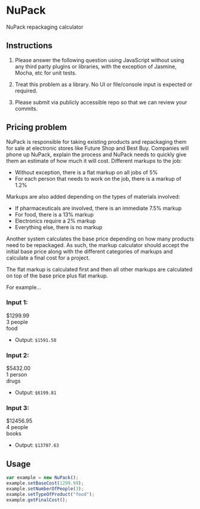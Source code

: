 NuPack
======

NuPack repackaging calculator

## Instructions

1. Please answer the following question using JavaScript without using any third party plugins or libraries, with the exception of Jasmine, Mocha, etc for unit tests.

2. Treat this problem as a library.  No UI or file/console input is expected or required.

3. Please submit via publicly accessible repo so that we can review your commits.


## Pricing problem

NuPack is responsible for taking existing products and repackaging them for sale at electronic stores like Future Shop and Best Buy. Companies will phone up NuPack, explain the process and NuPack needs to quickly give them an estimate of how much it will cost. Different markups to the job:

* Without exception, there is a flat markup on all jobs of 5%
* For each person that needs to work on the job, there is a markup of 1.2%

Markups are also added depending on the types of materials involved:

* If pharmaceuticals are involved, there is an immediate 7.5% markup
* For food, there is a 13% markup
* Electronics require a 2% markup
* Everything else, there is no markup

Another system calculates the base price depending on how many products need to be repackaged. As such, the markup calculator should accept the initial base price along with the different categories of markups and calculate a final cost for a project.

The flat markup is calculated first and then all other markups are calculated on top of the base price plus flat markup.

For example...

### Input 1:
$1299.99  
3 people  
food  

- Output: `$1591.58`

### Input 2:
$5432.00  
1 person  
drugs  

- Output: `$6199.81`

### Input 3:
$12456.95  
4 people  
books  

- Output: `$13707.63`

## Usage

```javascript
var example = new NuPack();
example.setBaseCost(1299.99);
example.setNumberOfPeople(3);
example.setTypeOfProduct("food");
example.getFinalCost();
```
